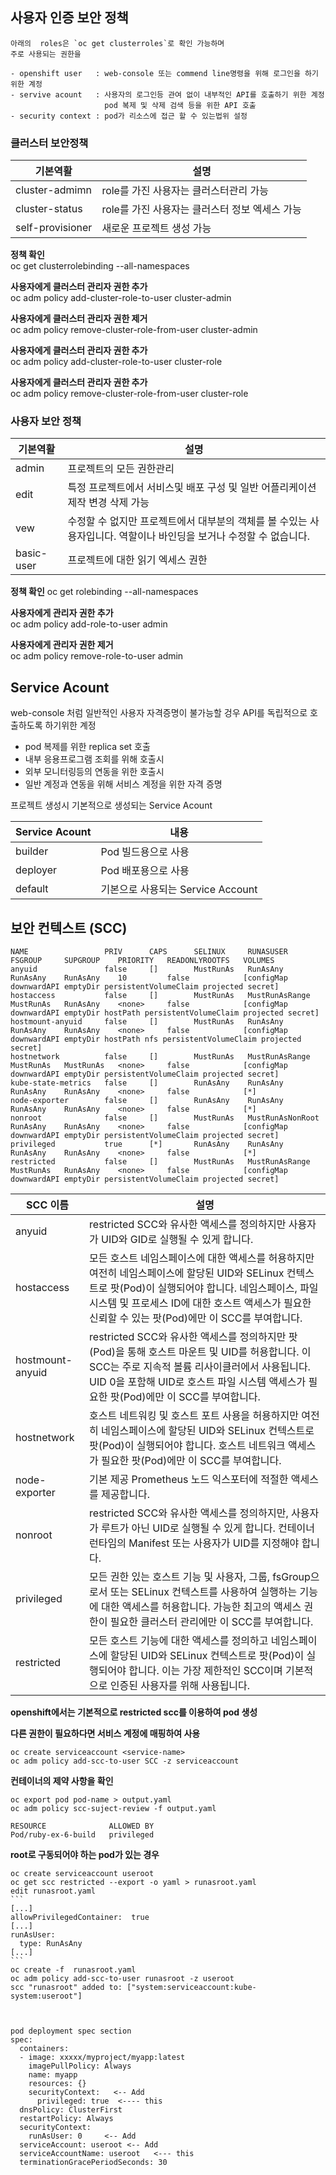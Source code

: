 ## 사용자 인증 보안 정책 

	
	아래의  roles은 `oc get clusterroles`로 확인 가능하며 
    주로 사용되는 권한을  
	
	- openshift user   : web-console 또는 commend line명령을 위해 로그인을 하기 위한 계정  
	- servive acount   : 사용자의 로그인등 관여 없이 내부적인 API를 호출하기 위한 계정 
	                     pod 복제 및 삭제 검색 등을 위한 API 호출
	- security context : pod가 리소스에 접근 할 수 있는법위 설정   


### 클러스터 보안정책

기본역활|설명  
--------|-----  
cluster-admimn|role를 가진 사용자는 클러스터관리 가능  
cluster-status|role를 가진 사용자는 클러스터 정보 엑세스 가능
self-provisioner|새로운 프로젝트 생성 가능  

**정책 확인**  
oc get clusterrolebinding --all-namespaces

**사용자에게 클러스터 관리자 권한 추가**  
oc adm policy add-cluster-role-to-user cluster-admin <username>
 
**사용자에게 클러스터 관리자 권한 제거**  
oc adm policy remove-cluster-role-from-user cluster-admin <username>

**사용자에게 클러스터 관리자 권한 추가**  
oc adm policy add-cluster-role-to-user cluster-role <username>

**사용자에게 클러스터 관리자 권한 추가**  
oc adm policy remove-cluster-role-from-user cluster-role <username>

### 사용자 보안 정책
 
기본역활 | 설명  
--------|-----  
admin|프로젝트의 모든 권한관리  
edit|특정 프로젝트에서 서비스및 배포 구성 및 일반 어플리케이션 제작 변경 삭제 가능  
vew|수정할 수 없지만 프로젝트에서 대부분의 객체를 볼 수있는 사용자입니다. 역할이나 바인딩을 보거나 수정할 수 없습니다.  
basic-user| 프로젝트에 대한 읽기 엑세스 권한   
  
**정책 확인** 
oc get rolebinding --all-namespaces

**사용자에게 관리자 권한 추가**  
oc adm policy add-role-to-user admin <username>

**사용자에게 관리자 권한 제거**  
oc adm policy remove-role-to-user admin <username>

## Service Acount
web-console 처럼 일반적인 사용자 자격증명이 불가능할 겅우 API를 독립적으로 호출하도록 하기위한 계정  
 - pod 복제를 위한 replica set 호출  
 - 내부 응용프로그램 조회를 위해 호출시  
 - 외부 모니터링등의 연동을 위한 호출시 
 - 일반 계정과 연동을 위해 서비스 계정을 위한 자격 증명   

프로젝트 생성시 기본적으로 생성되는 Service Acount

Service Acount|내용 
--------------|----
builder|Pod 빌드용으로 사용
deployer|Pod 배포용으로 사용
default|기본으로 사용되는 Service Account

## 보안 컨텍스트 (SCC)

	NAME                 PRIV      CAPS      SELINUX     RUNASUSER          FSGROUP     SUPGROUP    PRIORITY   READONLYROOTFS   VOLUMES
	anyuid               false     []        MustRunAs   RunAsAny           RunAsAny    RunAsAny    10         false            [configMap downwardAPI emptyDir persistentVolumeClaim projected secret]
	hostaccess           false     []        MustRunAs   MustRunAsRange     MustRunAs   RunAsAny    <none>     false            [configMap downwardAPI emptyDir hostPath persistentVolumeClaim projected secret]
	hostmount-anyuid     false     []        MustRunAs   RunAsAny           RunAsAny    RunAsAny    <none>     false            [configMap downwardAPI emptyDir hostPath nfs persistentVolumeClaim projected secret]
	hostnetwork          false     []        MustRunAs   MustRunAsRange     MustRunAs   MustRunAs   <none>     false            [configMap downwardAPI emptyDir persistentVolumeClaim projected secret]
	kube-state-metrics   false     []        RunAsAny    RunAsAny           RunAsAny    RunAsAny    <none>     false            [*]
	node-exporter        false     []        RunAsAny    RunAsAny           RunAsAny    RunAsAny    <none>     false            [*]
	nonroot              false     []        MustRunAs   MustRunAsNonRoot   RunAsAny    RunAsAny    <none>     false            [configMap downwardAPI emptyDir persistentVolumeClaim projected secret]
	privileged           true      [*]       RunAsAny    RunAsAny           RunAsAny    RunAsAny    <none>     false            [*]
	restricted           false     []        MustRunAs   MustRunAsRange     MustRunAs   RunAsAny    <none>     false            [configMap downwardAPI emptyDir persistentVolumeClaim projected secret]


SCC 이름| 	설명
--------|--------
anyuid|restricted SCC와 유사한 액세스를 정의하지만 사용자가 UID와 GID로 실행될 수 있게 합니다.
hostaccess|모든 호스트 네임스페이스에 대한 액세스를 허용하지만 여전히 네임스페이스에 할당된 UID와 SELinux 컨텍스트로 팟(Pod)이 실행되어야 합니다. 네임스페이스, 파일 시스템 및 프로세스 ID에 대한 호스트 액세스가 필요한 신뢰할 수 있는 팟(Pod)에만 이 SCC를 부여합니다.
hostmount-anyuid| 	restricted SCC와 유사한 액세스를 정의하지만 팟(Pod)을 통해 호스트 마운트 및 UID를 허용합니다. 이 SCC는 주로 지속적 볼륨 리사이클러에서 사용됩니다. UID 0을 포함해 UID로 호스트 파일 시스템 액세스가 필요한 팟(Pod)에만 이 SCC를 부여합니다.
hostnetwork|	호스트 네트워킹 및 호스트 포트 사용을 허용하지만 여전히 네임스페이스에 할당된 UID와 SELinux 컨텍스트로 팟(Pod)이 실행되어야 합니다. 호스트 네트워크 액세스가 필요한 팟(Pod)에만 이 SCC를 부여합니다.
node-exporter|기본 제공 Prometheus 노드 익스포터에 적절한 액세스를 제공합니다.
nonroot|	restricted SCC와 유사한 액세스를 정의하지만, 사용자가 루트가 아닌 UID로 실행될 수 있게 합니다. 컨테이너 런타임의 Manifest 또는 사용자가 UID를 지정해야 합니다.
privileged|모든 권한 있는 호스트 기능 및 사용자, 그룹, fsGroup으로서 또는 SELinux 컨텍스트를 사용하여 실행하는 기능에 대한 액세스를 허용합니다. 가능한 최고의 액세스 권한이 필요한 클러스터 관리에만 이 SCC를 부여합니다.
restricted|모든 호스트 기능에 대한 액세스를 정의하고 네임스페이스에 할당된 UID와 SELinux 컨텍스트로 팟(Pod)이 실행되어야 합니다. 이는 가장 제한적인 SCC이며 기본적으로 인증된 사용자를 위해 사용됩니다.

**openshift에서는 기본적으로 restricted scc를 이용하여 pod 생성** 

**다른 권한이 필요하다면 서비스 계정에 매핑하여 사용** 

	oc create serviceaccount <service-name>
	oc adm policy add-scc-to-user SCC -z serviceaccount

**컨테이너의 제약 사항을 확인** 

	oc export pod pod-name > output.yaml
	oc adm policy scc-suject-review -f output.yaml

    RESOURCE              ALLOWED BY
	Pod/ruby-ex-6-build   privileged

**root로 구동되어야 하는 pod가 있는 경우**

    oc create serviceaccount useroot
	oc get scc restricted --export -o yaml > runasroot.yaml
	edit runasroot.yaml
	```
	[...]
	allowPrivilegedContainer:  true
	[...]
	runAsUser:
  	  type: RunAsAny
	[...]
	```
    oc create -f  runasroot.yaml
    oc adm policy add-scc-to-user runasroot -z useroot
    scc "runasroot" added to: ["system:serviceaccount:kube-system:useroot"]



    pod deployment spec section
	spec:
      containers:
      - image: xxxxx/myproject/myapp:latest
        imagePullPolicy: Always
        name: myapp
        resources: {}
        securityContext:   <-- Add
          privileged: true  <---- this
      dnsPolicy: ClusterFirst
      restartPolicy: Always
      securityContext: 
        runAsUser: 0     <-- Add
      serviceAccount: useroot <-- Add
      serviceAccountName: useroot   <--- this
      terminationGracePeriodSeconds: 30